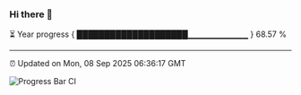 ### Hi there 👋

⏳ Year progress { ████████████████████▁▁▁▁▁▁▁▁▁▁ } 68.57 %

---

⏰ Updated on Mon, 08 Sep 2025 06:36:17 GMT

![Progress Bar CI](https://github.com/ZhaoGui/ZhaoGui/workflows/Progress%20Bar%20CI/badge.svg)
